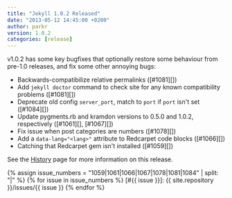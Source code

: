 ```yaml
---
title: "Jekyll 1.0.2 Released"
date: "2013-05-12 14:45:00 +0200"
author: parkr
version: 1.0.2
categories: [release]
---
```


v1.0.2 has some key bugfixes that optionally restore some behaviour from pre-1.0
releases, and fix some other annoying bugs:

* Backwards-compatibilize relative permalinks ([#1081][])
* Add `jekyll doctor` command to check site for any known compatibility problems ([#1081][])
* Deprecate old config `server_port`, match to `port` if `port` isn't set ([#1084][])
* Update pygments.rb and kramdon versions to 0.5.0 and 1.0.2, respectively ([#1061][], [#1067][])
* Fix issue when post categories are numbers ([#1078][])
* Add a `data-lang="<lang>"` attribute to Redcarpet code blocks ([#1066][])
* Catching that Redcarpet gem isn't installed ([#1059][])

See the [History][] page for more information on this release.

{% assign issue_numbers = "1059|1061|1066|1067|1078|1081|1084" | split: "|" %}
{% for issue in issue_numbers %}
[#{{ issue }}]: {{ site.repository }}/issues/{{ issue }}
{% endfor %}

[History]: /docs/history/#v1-0-2
